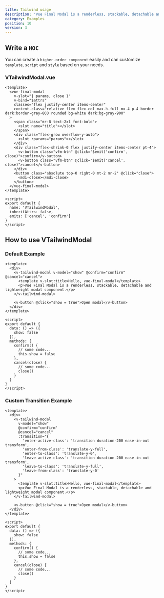 ```yaml
---
title: Tailwind usage
description: 'Vue Final Modal is a renderless, stackable, detachable and lightweight modal component.'
category: Examples
position: 10
version: 3
---
```


## Write a `HOC`

<alert>

You can create a `higher-order component` easily and can customize `template`, `script` and `style` based on your needs.

</alert>

### VTailwindModal.vue

<sfc-view>

```vue
<template>
  <vue-final-modal
    v-slot="{ params, close }"
    v-bind="$attrs"
    classes="flex justify-center items-center"
    content-class="relative flex flex-col max-h-full mx-4 p-4 border dark:border-gray-800 rounded bg-white dark:bg-gray-900"
  >
    <span class="mr-8 text-2xl font-bold">
      <slot name="title"></slot>
    </span>
    <div class="flex-grow overflow-y-auto">
      <slot :params="params"></slot>
    </div>
    <div class="flex-shrink-0 flex justify-center items-center pt-4">
      <v-button class="vfm-btn" @click="$emit('confirm', close)">confirm</v-button>
      <v-button class="vfm-btn" @click="$emit('cancel', close)">cancel</v-button>
    </div>
    <button class="absolute top-0 right-0 mt-2 mr-2" @click="close">
      <mdi-close></mdi-close>
    </button>
  </vue-final-modal>
</template>
```

```vue
<script>
export default {
  name: 'VTailwindModal',
  inheritAttrs: false,
  emits: ['cancel', 'confirm']
}
</script>
```

</sfc-view>

## How to use VTailwindModal

### Default Example

<hoc-example-tailwind class="mb-4"></hoc-example-tailwind>

<sfc-view>

```vue
<template>
  <div>
    <v-tailwind-modal v-model="show" @confirm="confirm" @cancel="cancel">
      <template v-slot:title>Hello, vue-final-modal</template>
      <p>Vue Final Modal is a renderless, stackable, detachable and lightweight modal component.</p>
    </v-tailwind-modal>

    <v-button @click="show = true">Open modal</v-button>
  </div>
</template>
```

```vue
<script>
export default {
  data: () => ({
    show: false
  }),
  methods: {
    confirm() {
      // some code...
      this.show = false
    },
    cancel(close) {
      // some code...
      close()
    }
  }
}
</script>
```

</sfc-view>

### Custom Transition Example

<hoc-example-tailwind-custom-transition class="mb-4"></hoc-example-tailwind-custom-transition>

<sfc-view>

```vue
<template>
  <div>
    <v-tailwind-modal
      v-model="show"
      @confirm="confirm"
      @cancel="cancel"
      :transition="{
        'enter-active-class': 'transition duration-200 ease-in-out transform',
        'enter-from-class': 'translate-y-full',
        'enter-to-class': 'translate-y-0',
        'leave-active-class': 'transition duration-200 ease-in-out transform',
        'leave-to-class': 'translate-y-full',
        'leave-from-class': 'translate-y-0'
      }"
    >
      <template v-slot:title>Hello, vue-final-modal</template>
      <p>Vue Final Modal is a renderless, stackable, detachable and lightweight modal component.</p>
    </v-tailwind-modal>

    <v-button @click="show = true">Open modal</v-button>
  </div>
</template>
```

```vue
<script>
export default {
  data: () => ({
    show: false
  }),
  methods: {
    confirm() {
      // some code...
      this.show = false
    },
    cancel(close) {
      // some code...
      close()
    }
  }
}
</script>
```

</sfc-view>

